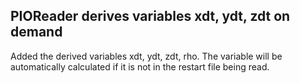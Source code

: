 ## PIOReader derives variables xdt, ydt, zdt on demand

Added the derived variables xdt, ydt, zdt, rho. The variable will be automatically calculated if it is not in the restart file being read.
